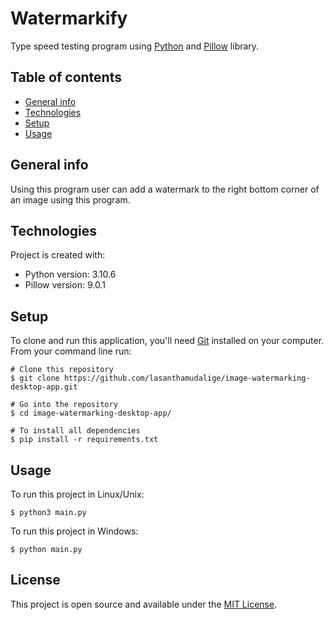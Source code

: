 # Watermarkify

Type speed testing program using [Python](https://www.python.org/) and [Pillow](https://python-pillow.org/) library.

## Table of contents
* [General info](#general-info)
* [Technologies](#technologies)
* [Setup](#setup)
* [Usage](#usage)

## General info
Using this program user can add a watermark to the right bottom corner of an image using this program.

## Technologies
Project is created with:
* Python version: 3.10.6
* Pillow version: 9.0.1
	
## Setup

To clone and run this application, you'll need [Git](https://git-scm.com) installed on your computer.\
From your command line run:

```
# Clone this repository
$ git clone https://github.com/lasanthamudalige/image-watermarking-desktop-app.git

# Go into the repository
$ cd image-watermarking-desktop-app/

# To install all dependencies
$ pip install -r requirements.txt
```


## Usage

To run this project in Linux/Unix:

```
$ python3 main.py
```

To run this project in Windows:

```
$ python main.py
```

## License 
This project is open source and available under the [MIT License](https://github.com/lasanthamudalige/image-watermarking-desktop-app/blob/main/license).
